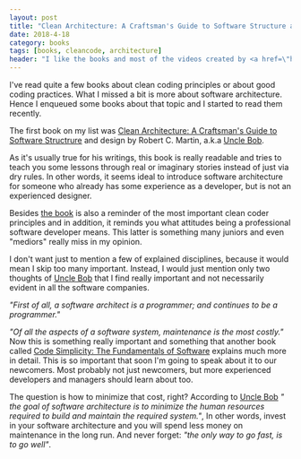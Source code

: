 ```yaml
---
layout: post
title: "Clean Architecture: A Craftsman's Guide to Software Structure and Design"
date: 2018-4-18
category: books
tags: [books, cleancode, architecture]
header: "I like the books and most of the videos created by <a href=\"https://twitter.com/unclebobmartin\">Uncle Bob</a>. Maybe sometimes they are a bit too simplistic, but they help to provide a better understanding of how you should write good quality code. And if you find that a topic is not deeply analyzed enough, you can still explore it later on your own."
---
```


I've read quite a few books about clean coding principles or about good coding practices. What I missed a bit is more about software architecture. Hence I enqueued some books about that topic and I started to read them recently.

The first book on my list was [Clean Architecture: A Craftsman's Guide to Software Structrure](http://amzn.to/2GCoXeN) and design by Robert C. Martin, a.k.a [Uncle Bob](https://twitter.com/unclebobmartin).

As it's usually true for his writings, this book is really readable and tries to teach you some lessons through real or imaginary stories instead of just via dry rules. In other words, it seems ideal to introduce software architecture for someone who already has some experience as a developer, but is not an experienced designer.

Besides [the book](http://amzn.to/2GCoXeN) is also a reminder of the most important clean coder principles and in addition, it reminds you what attitudes being a professional software developer means. This latter is something many juniors and even "mediors" really miss in my opinion.

I don't want just to mention a few of explained disciplines, because it would mean I skip too many important. Instead, I would just mention only two thoughts of [Uncle Bob](https://twitter.com/unclebobmartin) that I find really important and not necessarily evident in all the software companies.

_"First of all, a software architect is a programmer; and continues to be a programmer."_

_"Of all the aspects of a software system, maintenance is the most costly."_ Now this is something really important and something that another book called [Code Simplicity: The Fundamentals of Software](http://amzn.to/2ETyqC0) explains much more in detail. This is so important that soon I'm going to speak about it to our newcomers. Most probably not just newcomers, but more experienced developers and managers should learn about too.

The question is how to minimize that cost, right? According to [Uncle Bob](https://twitter.com/unclebobmartin) _" the goal of software architecture is to minimize the human resources required to build and maintain the required system."_, In other words, invest in your software architecture and you will spend less money on maintenance in the long run. And never forget: _"the only way to go fast, is to go well"_.